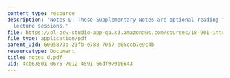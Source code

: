 ```yaml
---
content_type: resource
description: 'Notes D: These Supplementary Notes are optional reading for the corresponding
  lecture sessions.'
file: https://ol-ocw-studio-app-qa.s3.amazonaws.com/courses/18-901-introduction-to-topology-fall-2004/4cb6350106757012459166df979b6643_notes_d.pdf
file_type: application/pdf
parent_uid: 6005873b-23fb-e788-7057-e05ccb7e9c4b
resourcetype: Document
title: notes_d.pdf
uid: 4cb63501-0675-7012-4591-66df979b6643
---
```

